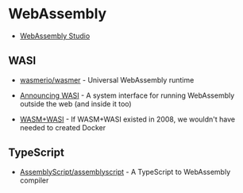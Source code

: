 # WebAssembly

- [WebAssembly Studio](https://webassembly.studio/)

## WASI

- [wasmerio/wasmer](https://github.com/wasmerio/wasmer) - Universal WebAssembly runtime

- [Announcing WASI](https://twitter.com/linclark/status/1110920999061594113) - A system interface for running WebAssembly outside the web (and inside it too)

- [WASM+WASI](https://twitter.com/solomonstre/status/1111004913222324225) - If WASM+WASI existed in 2008, we wouldn't have needed to created Docker

## TypeScript

- [AssemblyScript/assemblyscript](https://github.com/AssemblyScript/assemblyscript) - A TypeScript to WebAssembly compiler
